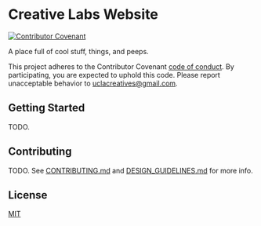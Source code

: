 # Creative Labs Website
[![Contributor Covenant](https://img.shields.io/badge/Contributor%20Covenant-v2.0%20adopted-ff69b4.svg)](CODE_OF_CONDUCT.md)

A place full of cool stuff, things, and peeps.

This project adheres to the Contributor Covenant [code of conduct](CODE_OF_CONDUCT.md). By participating, you are 
expected to uphold this code. Please report unacceptable behavior to uclacreatives@gmail.com.

## Getting Started

TODO.

## Contributing

TODO. See [CONTRIBUTING.md](CONTRIBUTING.md) and [DESIGN_GUIDELINES.md](DESIGN_GUIDELINES.md) for more info.


## License

[MIT](LICENSE.md)
